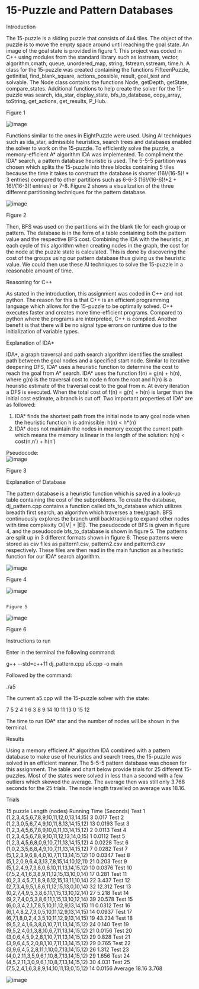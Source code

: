 
# 15-Puzzle and Pattern Databases




Introduction

The 15-puzzle is a sliding puzzle that consists of 4x4 tiles. The object of the puzzle is to move the empty space around until reaching the goal state. An image of the goal state is provided in figure 1.  This project was coded in C++ using modules from the  standard library such as iostream, vector, algorithm,cmath, queue, unordered_map, string, fstream,sstream, time.h. A class for the 15-puzzle was created containing the functions FifteenPuzzle, getInitial, find_blank_square, actions_possible, result, goal_test and solvable. The Node class contains the functions Node, getDepth, getState, compare_states. Additional functions to help create the solver for the 15-puzzle was search, ida_star, display_state, bfs_to_database, copy_array, toString, get_actions, get_results, P_Hub.






 
Figure 1


![image](https://user-images.githubusercontent.com/52853478/106701909-4e6cf880-659c-11eb-8131-28815274fa6a.png)






Functions similar to the ones in EightPuzzle were used. Using AI techniques such as ida_star, admissible heuristics, search trees and databases enabled the solver to work on the 15-puzzle. To efficiently solve the puzzle, a memory-efficient A* algorithm IDA was implemented. To compliment the IDA* search, a pattern database heuristic is used. The 5-5-5 partition was chosen which splits the 15-puzzle into three blocks containing 5 tiles because the time it takes to construct the database is shorter (16!/(16-5)! * 3 entries) compared to other partitions such as 6-6-3 (16!/(16-6)!*2 + 16!/(16-3)! entries) or 7-8. Figure 2 shows a visualization of the three different partitioning techniques for the pattern database.



![image](https://user-images.githubusercontent.com/52853478/106702052-925ffd80-659c-11eb-9ac6-e0b287824ed9.png)

 
Figure 2



Then, BFS was used on the partitions with the blank tile for each group or pattern. The database is in the form of a table containing both the pattern value and the respective BFS cost. Combining the IDA with the heuristic, at each cycle of this algorithm when creating nodes in the graph, the cost for the node at the puzzle state is calculated. This is done by discovering the cost of the groups using our pattern database thus giving us the heuristic value. We could then use these AI techniques to solve the 15-puzzle in a reasonable amount of time.









Reasoning for C++

As stated in the introduction, this assignment was coded in C++ and not python. The reason for this is that C++ is an efficient programming language which allows for the 15-puzzle to be optimally solved. C++ executes faster and creates more time-efficient programs. Compared to python where the programs are interpreted, C++ is compiled. Another benefit is that there will be no signal type errors on runtime due to the initialization of variable types.


Explanation of IDA* 

IDA*, a graph traversal and path search algorithm identifies the smallest path between the goal nodes and a specified start node. Similar to iterative deepening DFS, IDA* uses a heuristic function to determine the cost to reach the goal from A* search. IDA* uses the function f(n) = g(n) + h(n), where g(n) is the traversal cost to node n from the root and h(n) is a heuristic estimate of the traversal cost to the goal from n. At every iteration a DFS is executed. When the total cost of f(n) = g(n) + h(n) is larger than the initial cost estimate, a branch is cut off. Two important properties of IDA* are as followed:

1.	IDA* finds the shortest path from the initial node to any goal node when the heuristic function h is admissible: h(n) < h*(n)
2.	IDA* does not maintain the nodes in memory except the current path which means the memory is linear in the length of the solution: h(n) < cost(n,n’) + h(n’)






Pseudocode:  
![image](https://user-images.githubusercontent.com/52853478/106702107-a99eeb00-659c-11eb-9ac6-ead1251a9dcd.png)

Figure 3





Explanation of Database

The pattern database is a heuristic function which is saved in a look-up table containing the cost of the subproblems. To create the database, dj_pattern.cpp contains a function called bfs_to_database which utilizes breadth first search, an algorithm which traverses a tree/graph. BFS continuously explores the branch until backtracking to expand other nodes with time complexity O(|V| + |E|). The pseudocode of BFS is given in figure 4, and the pseudocode bfs_to_database is shown in figure 5. The patterns are split up in 3 different formats shown in figure 6. These patterns were stored as csv files as pattern1.csv, pattern2.csv and pattern3.csv respectively. These files are then read in the main function as a heuristic function for our IDA* search algorithm.



![image](https://user-images.githubusercontent.com/52853478/106702157-bb808e00-659c-11eb-9574-b8cbbb85a56a.png)
 

Figure 4


![image](https://user-images.githubusercontent.com/52853478/106702181-c804e680-659c-11eb-8e54-3767cd3129a6.png)






                        
                                                                         Figure 5
			




![image](https://user-images.githubusercontent.com/52853478/106702220-d3f0a880-659c-11eb-9786-1b83dd84a4db.png)


		
 
Figure 6






Instructions to run

Enter in the terminal the following command:

g++ --std=c++11 dj_pattern.cpp a5.cpp -o main

Followed by the command:

./a5

The current a5.cpp will the 15-puzzle solver with the state:

 7   5   2   4
 1   6   3   8
 9  14 10 11
13  0  15  12

The time to run IDA* star and the number of nodes will be shown in the terminal.

Results

Using a memory efficient A* algorithm IDA combined with a pattern database to make use of heuristics and search trees, the 15-puzzle was solved in an efficient manner. The 5-5-5 pattern database was chosen for this assignment. The table and chart below provide trials for 25 different 15-puzzles. Most of the states were solved in less than a second with a few outliers which skewed the average. The average then was still only 3.768 seconds for the 25 trials. The node length travelled on average was 18.16.












Trials 

15 puzzle	Length (nodes)	Running Time (Seconds)
Test 1 (1,2,3,4,5,6,7,8,9,10,11,12,0,13,14,15)	3	0.017
Test 2 (1,2,3,0,5,6,7,4,9,10,11,8,13,14,15,12)	13	0.0193
Test 3 (1,2,3,4,5,6,7,8,9,10,0,11,13,14,15,12)	2	0.0113
Test 4 (1,2,3,4,5,6,7,8,9,10,11,12,13,14,0,15)	1	0.0112
Test 5 (1,2,3,4,5,6,8,0,9,10,7,11,13,14,15,12)	4	0.0228
Test 6 (1,0,2,3,5,6,8,4,9,10,7,11,13,14,15,12)	7	0.0282
Test 7 (5,1,2,3,9,6,8,4,0,10,7,11,13,14,15,12)	10	0.0347
Test 8 (5,1,2,0,9,6,4,3,13,7,8,15,14,10,12,11)	21	0.203
Test 9 (5,1,2,4,9,7,3,8,0,6,10,11,13,14,15,12)	10	0.0376
Test 10 (7,5,2,4,1,6,3,8,9,11,12,15,13,10,0,14)	17	0.281
Test 11 (0,2,3,4,5,7,1,8,9,6,12,15,13,11,10,14)	22	3.437
Test 12 (2,7,3,4,9,5,1,8,6,11,12,15,13,0,10,14)	32	12.312
Test 13 (0,2,7,4,9,5,3,8,6,11,1,15,13,10,12,14)	27	5.218
Test 14 (9,2,7,4,0,5,3,8,6,11,1,15,13,10,12,14)	39	20.578
Test 15 (6,0,3,4,2,1,7,8,5,10,11,12,9,13,14,15)	11	0.0312
Test 16 (6,1,4,8,2,7,3,0,5,10,11,12,9,13,14,15)	14	0.0937
Test 17 (6,7,1,8,0,2,4,3,5,10,11,12,9,13,14,15)	19	43.234
Test 18 (9,5,2,4,1,6,3,8,0,10,7,11,13,14,15,12)	24	0.140
Test 19 (9,5,2,4,0,1,3,8,10,6,7,11,13,14,15,12)	21	0.0156
Test 20 (3,0,6,4,5,9,2,8,1,10,7,11,13,14,15,12)	29	0.828
Test 21 (3,9,6,4,5,2,0,8,1,10,7,11,13,14,15,12)	29	0.765
Test 22 (3,9,6,4,5,2,8,11,1,10,0,7,13,14,15,12)	26	1.312
Test 23 (4,0,2,11,3,5,9,6,1,10,8,7,13,14,15,12)	29	1.656
Test 24 (4,5,2,11,3,0,9,6,1,10,8,7,13,14,15,12)	30	4.031
Test 25 (7,5,2,4,1,6,3,8,9,14,10,11,13,0,15,12)	14	0.0156
 Average 	18.16	3.768

 
![image](https://user-images.githubusercontent.com/52853478/106702270-e965d280-659c-11eb-85e1-94684569fc35.png)


